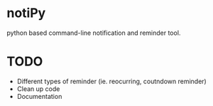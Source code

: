 # notiPy
python based command-line notification and reminder tool.

# TODO

* Different types of reminder (ie. reocurring, coutndown reminder)
* Clean up code
* Documentation


